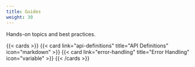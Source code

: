 ```yaml
---
title: Guides
weight: 30
---
```


Hands-on topics and best practices.

<!--more-->

{{< cards >}}
  {{< card link="api-definitions" title="API Definitions" icon="markdown" >}}
  {{< card link="error-handling" title="Error Handling" icon="variable" >}}
{{< /cards >}}
